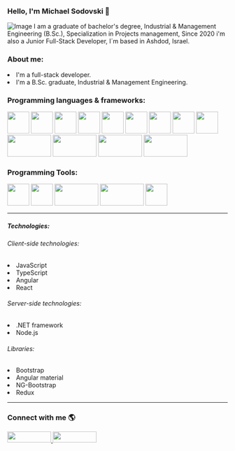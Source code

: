 ### Hello, I'm Michael Sodovski 💪
![Image](https://i.ibb.co/wWF6C2p/Welcome-To-My-Life-Facebook-Cover-Photo.png) 
I am a graduate of bachelor's degree, Industrial & Management Engineering (B.Sc.), Specialization in Projects management,
Since 2020 i'm also a Junior Full-Stack Developer, I´m based in Ashdod, Israel.

<h3> About me: </h3>
<li> I'm a full-stack developer.
<li> I'm a B.Sc. graduate, Industrial & Management Engineering.

<h3>  Programming languages & frameworks: </h3>
<img src="https://i.ibb.co/SrPWvDK/68747470733a2f2f75706c6f61642e77696b696d656469612e6f72672f77696b6970656469-Java-Script.png" width="50" height="50"/>
<img src="https://i.ibb.co/R7pH0RJ/Type-Script.png" width="50" height="50"/>
<img src="https://i.ibb.co/QfjSb5p/Angular.png" width="50" height="50"/>
<img src="https://i.ibb.co/D1HzXyL/NETCore.png" width="50" height="50"/>
<img src="https://i.ibb.co/nCg1qpt/HTML.png" width="50" height="50"/>
<img src="https://i.ibb.co/WW9nMRT/CSS.png" width="50" height="50"/>
<img src="https://i.ibb.co/p21K8GL/Boot-Strap.png" width="50" height="50"/>
<img src="https://i.ibb.co/pRD65FV/SQL.jpg" width="50" height="50"/>
<img src="https://i.ibb.co/8zPkmwJ/Csharp.png" width="50" height="50"/>
<img src="https://i.ibb.co/t25R50d/Entity-Frame-Work.jpg" width="100" height="50"/>
<img src="https://i.ibb.co/Mh0jXZJ/ASPNET.jpg" width="100" height="50"/>
<img src="https://i.ibb.co/HPVRBsS/React.png" width="100" height="50"/>
  <img src="https://i.ibb.co/7YRQjNK/Node.png" width="100" height="50"/>
<h3> Programming Tools: </h3>
<img src="https://i.ibb.co/cNd6JhZ/Visual-Studio-Code.png" width="50" height="50"/>
<img src="https://i.ibb.co/BggNGCW/Visual-Studio.png" width="50" height="50"/>
<img src="https://i.ibb.co/LnNQVHj/Sql-Server.jpg" width="100" height="50"/>
<img src="https://www.logo.wine/a/logo/MySQL/MySQL-Logo.wine.svg" width="100" height="50"/>
<img src="https://icon-library.com/images/postman-icon/postman-icon-6.jpg" width="50" height="50"/>
<hr>
<h5> Technologies: <h5>
<h6> Client-side technologies: </h6>
<li> JavaScript
<li> TypeScript
<li> Angular
<li> React
<h6> Server-side technologies: </h6>
<li> .NET framework
<li> Node.js
<h6> Libraries: </h6>
<li> Bootstrap
<li> Angular material
<li> NG-Bootstrap
<li> Redux

<hr>                                                                                                                   
<h3> Connect with me 🌎 </h3>
<a href="https://www.linkedin.com/in/michael-sodovski-2563a31a0/">
  <img src="https://asougidigital.com/service/img/publicidad-linkedin/linkedin-logo.png" width="100" height="25"/>
</a>
<a href="https://www.facebook.com/michael.svanidze/">
  <img src="https://upload.wikimedia.org/wikipedia/commons/thumb/7/7c/Facebook_New_Logo_%282015%29.svg/768px-Facebook_New_Logo_%282015%29.svg.png" width="100" height="25" />
</a>

